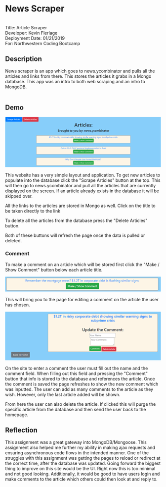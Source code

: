 # News Scraper
<br />
Title: Article Scraper<br />
Developer: Kevin Flerlage<br />
Deployment Date: 01/21/2019<br />
For: Northwestern Coding Bootcamp<br />

## **Description**

News scraper is an app which goes to news.ycombinator and pulls all the articles and links from there. This stores the articles it grabs in a Mongo database. This app was an intro to both web scraping and an intro to MongoDB.<br /><br />

## **Demo**

![Home Page](./images/homePage.PNG)<br />

This website has a very simple layout and application. To get new articles to populate into the database click the "Scrape Articles" button at the top. This will then go to news.ycombinator and pull all the articles that are currently displayed on the screen. If an article already exists in the database it will be skipped over.<br />

All the links to the articles are stored in Mongo as well. Click on the title to be taken directly to the link<br />

To delete all the articles from the database press the "Delete Articles" button.<br />

Both of these buttons will refresh the page once the data is pulled or deleted.<br />

### **Comment**

To make a comment on an article which will be stored first click the "Make / Show Comment" button below each article title.<br />

![Single Article on Home Page](./images/singleArticle.PNG)<br />

This will bring you to the page for editing a comment on the article the user has chosen.<br />

![Single Article Display](./images/displaySingleArticle.PNG)<br />

On the site to enter a comment the user must fill out the name and the comment field. When filling out this field and pressing the "Comment" button that info is stored to the database and references the article. Once the comment is saved the page refreshes to show the new comment which was inputted. The user can add as many comments to the article as they wish. However, only the last article added will be shown.<br />

From here the user can also delete the article. If clicked this will purge the specific article from the database and then send the user back to the homepage.

## **Reflection**

This assignment was a great gateway into MongoDB/Mongoose. This assignment also helped me further my ability in making ajax requests and ensuring asynchronous code flows in the intended manner. One of the struggles with this assignment was getting the pages to reload or redirect at the correct time, after the database was updated. Going forward the biggest thing to improve on this site would be the UI. Right now this is too minimal and not good looking. Additionally, it would be good to have users login and make comments to the article which others could then look at and reply to.